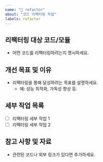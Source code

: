 ```yaml
---
name: "🔄 refactor"
about: "코드 리팩터링 작업"
labels: refactor
---
```


## 리팩터링 대상 코드/모듈
- 어떤 코드를 리팩터링하려는지 명시하세요.

## 개선 목표 및 이유
- 리팩터링을 통해 달성하려는 목표를 설명하세요.
    - 예: 성능 최적화, 가독성 향상 등.

## 세부 작업 목록
- [ ] 리팩터링 세부 작업 1
- [ ] 리팩터링 세부 작업 2

## 참고 사항 및 자료
- 관련된 코드나 외부 링크가 있다면 추가하세요.